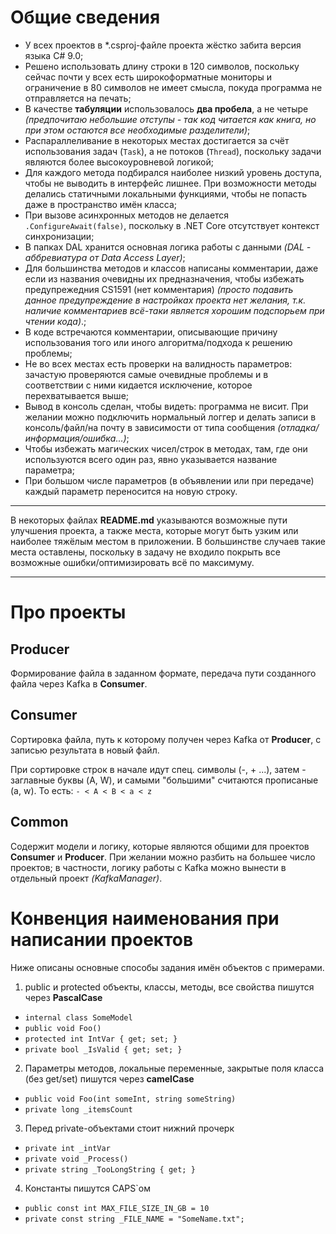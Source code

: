 # Общие сведения

* У всех проектов в *.csproj-файле проекта жёстко забита версия языка C# 9.0;
* Решено использовать длину строки в 120 символов, поскольку сейчас почти у всех есть
широкоформатные мониторы и ограничение в 80 символов не имеет смысла, покуда программа не
отправляется на печать;
* В качестве **табуляции** использовалось **два пробела**, а не четыре _(предпочитаю небольшие
отступы - так код читается как книга, но при этом остаются все необходимые разделители)_;
* Распараллеливание в некоторых местах достигается за счёт использования задач (`Task`),
а не потоков (`Thread`), поскольку задачи являются более высокоуровневой логикой;
* Для каждого метода подбирался наиболее низкий уровень доступа, чтобы не выводить в интерфейс лишнее.
При возможности методы делались статичными локальными функциями, чтобы не попасть даже в
пространство имён класса;
* При вызове асинхронных методов не делается `.ConfigureAwait(false)`, поскольку в .NET Core
отсутствует контекст синхронизации;
* В папках DAL хранится основная логика работы с данными _(DAL - аббревиатура от Data Access Layer)_;
* Для большинства методов и классов написаны комментарии, даже если из названия очевидны
их предназначения, чтобы избежать предупрежедния CS1591 (нет комментария) _(просто подавить
данное предупреждение в настройках проекта нет желания, т.к. наличие комментариев всё-таки
является хорошим подспорьем при чтении кода)_.;
* В коде встречаются комментарии, описывающие причину использования того или иного
алгоритма/подхода к решению проблемы;
* Не во всех местах есть проверки на валидность параметров: зачастую проверяются самые очевидные
проблемы и в соответствии с ними кидается исключение, которое перехватывается выше;
* Вывод в консоль сделан, чтобы видеть: программа не висит. При желании можно
подключить нормальный логгер и делать записи в консоль/файл/на почту в зависимости от типа
сообщения _(отладка/информация/ошибка...)_;
* Чтобы избежать магических чисел/строк в методах, там, где они используются всего один раз, явно
указывается название параметра;
* При большом числе параметров (в объявлении или при передаче) каждый параметр переносится
на новую строку.

---
В некоторых файлах **README.md** указываются возможные пути улучшения проекта, а также места,
которые могут быть узким или наиболее тяжёлым местом в приложении. В большинстве случаев такие
места оставлены, поскольку в задачу не входило покрыть все возможные ошибки/оптимизировать всё
по максимуму.

---

# Про проекты

## Producer

Формирование файла в заданном формате, передача пути созданного файла через Kafka в **Consumer**.

## Consumer

Сортировка файла, путь к которому получен через Kafka от **Producer**, с записью результата в
новый файл.

При сортировке строк в начале идут спец. символы (-, + ...), затем - заглавные буквы (A, W), и самыми
"большими" считаются прописаные (a, w). То есть: `- < A < B < a < z`

## Common

Содержит модели и логику, которые являются общими для проектов **Consumer** и **Producer**. При
желании можно разбить на большее число проектов; в частности, логику работы с Kafka можно вынести
в отдельный проект _(KafkaManager)_.

# Конвенция наименования при написании проектов

Ниже описаны основные способы задания имён объектов с примерами.

1. public и protected объекты, классы, методы, все свойства пишутся через **PascalCase**

* `internal class SomeModel`
* `public void Foo()`
* `protected int IntVar { get; set; }`
* `private bool _IsValid { get; set; }`

2. Параметры методов, локальные переменные, закрытые поля класса (без get/set)
пишутся через **camelCase**

* `public void Foo(int someInt, string someString)`
* `private long _itemsCount`

3. Перед private-объектами стоит нижний прочерк

* `private int _intVar`
* `private void _Process()`
* `private string _TooLongString { get; }`

4. Константы пишутся CAPS`ом

* `public const int MAX_FILE_SIZE_IN_GB = 10`
* `private const string _FILE_NAME = "SomeName.txt";`